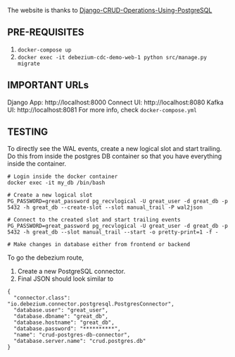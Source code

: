 The website is thanks to [Django-CRUD-Operations-Using-PostgreSQL](https://github.com/steve-njuguna-k/Django-CRUD-Operations-Using-PostgreSQL/)

## PRE-REQUISITES
1. `docker-compose up`
2. `docker exec -it debezium-cdc-demo-web-1 python src/manage.py migrate`

## IMPORTANT URLs
Django App: http://localhost:8000
Connect UI: http://localhost:8080 
Kafka UI: http://localhost:8081
For more info, check `docker-compose.yml`

## TESTING
To directly see the WAL events, create a new logical slot and start trailing. Do this from inside the postgres DB container so that you have everything inside the container.
```
# Login inside the docker container
docker exec -it my_db /bin/bash

# Create a new logical slot
PG_PASSWORD=great_password pg_recvlogical -U great_user -d great_db -p 5432 -h great_db --create-slot --slot manual_trail -P wal2json

# Connect to the created slot and start trailing events
PG_PASSWORD=great_password pg_recvlogical -U great_user -d great_db -p 5432 -h great_db --slot manual_trail --start -o pretty-print=1 -f -

# Make changes in database either from frontend or backend
```

To go the debezium route,
1. Create a new PostgreSQL connector.
2. Final JSON should look similar to
```
{
  "connector.class": "io.debezium.connector.postgresql.PostgresConnector",
  "database.user": "great_user",
  "database.dbname": "great_db",
  "database.hostname": "great_db",
  "database.password": "**********",
  "name": "crud-postgres-db-connector",
  "database.server.name": "crud.postgres.db"
}
```
